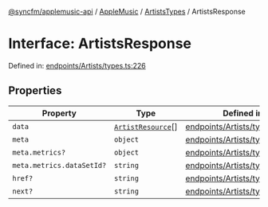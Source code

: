[@syncfm/applemusic-api](../../../../../../globals.md) / [AppleMusic](../../../index.md) / [ArtistsTypes](../index.md) / ArtistsResponse

# Interface: ArtistsResponse

Defined in: [endpoints/Artists/types.ts:226](https://github.com/sync-fm/applemusic-api/blob/a6a8471d4d51a41f6bd8af9d95c8abf0126e10f4/src/endpoints/Artists/types.ts#L226)

## Properties

| Property | Type | Defined in |
| ------ | ------ | ------ |
| <a id="data"></a> `data` | [`ArtistResource`](../type-aliases/ArtistResource.md)[] | [endpoints/Artists/types.ts:227](https://github.com/sync-fm/applemusic-api/blob/a6a8471d4d51a41f6bd8af9d95c8abf0126e10f4/src/endpoints/Artists/types.ts#L227) |
| <a id="meta"></a> `meta` | `object` | [endpoints/Artists/types.ts:228](https://github.com/sync-fm/applemusic-api/blob/a6a8471d4d51a41f6bd8af9d95c8abf0126e10f4/src/endpoints/Artists/types.ts#L228) |
| `meta.metrics?` | `object` | [endpoints/Artists/types.ts:229](https://github.com/sync-fm/applemusic-api/blob/a6a8471d4d51a41f6bd8af9d95c8abf0126e10f4/src/endpoints/Artists/types.ts#L229) |
| `meta.metrics.dataSetId?` | `string` | [endpoints/Artists/types.ts:230](https://github.com/sync-fm/applemusic-api/blob/a6a8471d4d51a41f6bd8af9d95c8abf0126e10f4/src/endpoints/Artists/types.ts#L230) |
| <a id="href"></a> `href?` | `string` | [endpoints/Artists/types.ts:234](https://github.com/sync-fm/applemusic-api/blob/a6a8471d4d51a41f6bd8af9d95c8abf0126e10f4/src/endpoints/Artists/types.ts#L234) |
| <a id="next"></a> `next?` | `string` | [endpoints/Artists/types.ts:235](https://github.com/sync-fm/applemusic-api/blob/a6a8471d4d51a41f6bd8af9d95c8abf0126e10f4/src/endpoints/Artists/types.ts#L235) |
